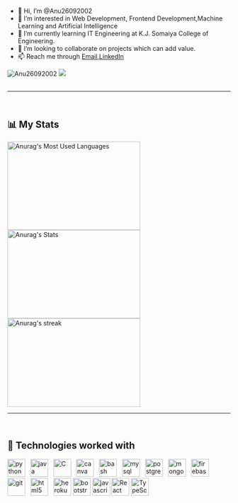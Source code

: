 - 👋 Hi, I’m @Anu26092002
- 👀 I’m interested in Web Development, Frontend Development,Machine Learning and Artificial Intelligence
- 🌱 I’m currently learning IT Engineering at K.J. Somaiya College of Engineering.
- 💞️ I’m looking to collaborate on projects which can add value.
- 📫 Reach me through <a href="mailto:ghoshanurag495@gmail.com">Email</a>,<a href="https://www.linkedin.com/in/anurag-g-a01531198/">LinkedIn</a>

<div> 
        <img src="https://komarev.com/ghpvc/?username=Anu26092002&label=Profile%20views&color=1E90FF&style=flat" alt="Anu26092002" />
        <img src="https://badges.pufler.dev/commits/monthly/Anu26092002" />
</div>
<br/>
<hr/>
<br/>
        <h2>📊 My Stats</h2>
        <a href="https://github.com/Anu26092002">
        <img height="200"  width="300" src="https://github-readme-stats.vercel.app/api/top-langs/?username=Anu26092002&&hide_title=false&hide_border=true&layout=compact&langs_count=8&exclude_repo=comp426&text_color=fff7ff&icon_color=ffffff&bg_color=151515" alt="Anurag's Most Used Languages" />
        <br/>
        <a href="https://github.com/Anu26092002">
        <img height="200"  width="300" src="https://github-readme-stats.vercel.app/api?username=Anu26092002&hide_title=false&hide_border=true&show_icons=true&include_all_commits=true&count_private=true&line_height=21&text_color=fff7ff&icon_color=ffffff&bg_color=151515" alt="Anurag's Stats" />
        </a>
        <br/>
        <a href="https://github.com/Anu26092002">
            <img height="200"  width="300" title="🔥 Get streak stats for your profile at git.io/streak-stats" alt="Anurag's streak" src="https://github-readme-streak-stats.herokuapp.com/?user=Anu26092002&theme=neon-dark&hide_border=true"/>
        </a>
        <br/>
        <hr/>
        <br/>
        <h2>🧩 Technologies worked with</h2>
        <p align="left">
          <img src="https://www.vectorlogo.zone/logos/python/python-icon.svg" alt="python" width="40" height="40" title="Python3"/>
                &nbsp;
          <img src="https://www.vectorlogo.zone/logos/java/java-icon.svg" alt="java" width="40" height="40" title="Java"/>
                &nbsp;
          <img src="https://cdn.iconscout.com/icon/free/png-512/c-programming-569564.png" alt="C" width="40" height="40" title="C"/>
                &nbsp;
          <img src="https://www.vectorlogo.zone/logos/r-project/r-project-icon.svg" alt="canva" width="40" height="40" title="R"/>
                &nbsp;
          <img src="https://www.vectorlogo.zone/logos/gnu_bash/gnu_bash-icon.svg" alt="bash" width="40" height="40" title="Bash"/>
                &nbsp;
          <img src="https://www.vectorlogo.zone/logos/mysql/mysql-icon.svg" alt="mysql" width="40" height="40" title="MySQL"/>
                &nbsp;
          <img src="https://www.vectorlogo.zone/logos/postgresql/postgresql-icon.svg" alt="postgresql" width="40" height="40" title="PostgreSQL"/>
                &nbsp;
          <img src="https://www.vectorlogo.zone/logos/mongodb/mongodb-icon.svg" alt="mongodb" width="40" height="40" title="MongoDB"/>
                &nbsp;
          <img src="https://www.vectorlogo.zone/logos/firebase/firebase-icon.svg" alt="firebase" width="40" height="40" title="Firebase"/>
                &nbsp;
          <img src="https://www.vectorlogo.zone/logos/git-scm/git-scm-icon.svg" alt="git" width="40" height="40" title="Git"/>
                &nbsp;
          <img src="https://www.vectorlogo.zone/logos/w3_html5/w3_html5-icon.svg" alt="html5" width="40" height="40" title="HTML5" />
                &nbsp;
          <img src="https://www.pngitem.com/pimgs/m/198-1985012_transparent-css3-logo-png-css-logo-transparent-background.png" alt="heroku" width="40" height="40" title="CSS3" />
          <img src="https://www.vectorlogo.zone/logos/getbootstrap/getbootstrap-icon.svg" alt="bootstrap" width="40" height="40" title="Bootstrap"/>
          <img src="https://www.vectorlogo.zone/logos/javascript/javascript-icon.svg" alt="javascript" width="40" height="40" title="Javascript" />
         <img src="https://www.vectorlogo.zone/logos/reactjs/reactjs-icon.svg" alt="React" width="40" height="40" title="React JS"/>
         <img src="https://www.vectorlogo.zone/logos/typescriptlang/typescriptlang-icon.svg" alt="TypeScript" width="40" height="40"title="TypeScript"/>
        </p>
                </div>
<!---
Anu26092002/Anu26092002 is a ✨ special ✨ repository because its `README.md` (this file) appears on your GitHub profile.
You can click the Preview link to take a look at your changes.
--->


